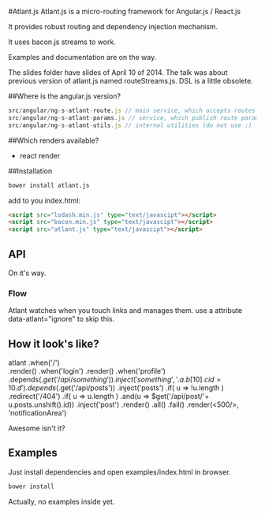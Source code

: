 #Atlant.js
Atlant.js is a micro-routing framework for Angular.js / React.js

It provides robust routing and dependency injection mechanism. 

It uses bacon.js streams to work.

Examples and documentation are on the way.

The slides folder have slides of April 10 of 2014. 
The talk was about previous version of atlant.js named routeStreams.js.
DSL is a little obsolete.

##Where is the angular.js version?

```js
src/angular/ng-s-atlant-route.js // main service, which accepts routes declarations.
src/angular/ng-s-atlant-params.js // service, which publish route params info
src/angular/ng-s-atlant-utils.js // internal utilities (do not use :)
```

##Which renders available?

- react render

##Installation

```sh
bower install atlant.js
```


add to you index.html:

```html
<script src="lodash.min.js" type="text/javascipt"></script>
<script src="bacon.min.js" type="text/javascipt"></script>
<script src="atlant.js" type="text/javascipt"></script>
```

## API

On it's way.

### Flow

Atlant watches when you touch links and manages them. 
use a attribute data-atlant="ignore" to skip this.

## How it look's like?

atlant
    .when('/')   
        .render(<Home/>)
    .when('login')
        .render(<Login/>)
    .when('profile')
        .depends($.get('/api/something'))
            .inject('something', '.a.b[10].c{id=10}.d')
        .depends($.get('/api/posts'))
            .inject('posts')
            .if( u => !u.length )
                .redirect('/404')
            .if( u => u.length )
                .and(u => $get('/api/post/'+ u.posts.unshift().id))
                    .inject('post')
                        .render(<PostsList>)
    .all()
        .fail()
            .render(<500/>, 'notificationArea')

Awesome isn't it?

## Examples

Just install dependencies and open examples/index.html in browser.
```sh
bower install
```

Actually, no examples inside yet.


